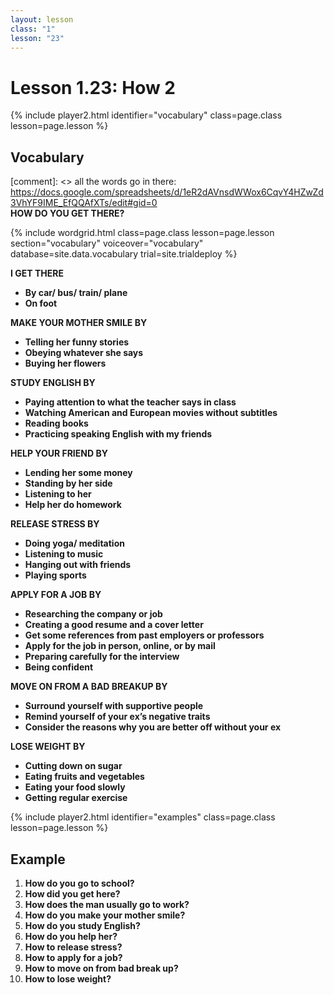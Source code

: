 ```yaml
---
layout: lesson
class: "1"
lesson: "23"
---
```



# Lesson 1.23: How 2


{% include player2.html identifier="vocabulary" class=page.class lesson=page.lesson %}
## Vocabulary 

[comment]: <>  all the words go in there: https://docs.google.com/spreadsheets/d/1eR2dAVnsdWWox6CqvY4HZwZd3VhYF9IME_EfQQAfXTs/edit#gid=0  
**HOW DO YOU GET THERE?**  

{% include wordgrid.html 
		class=page.class 
		lesson=page.lesson 
		section="vocabulary"
		voiceover="vocabulary"
		database=site.data.vocabulary 
		trial=site.trialdeploy %}
		
**I GET THERE** 

- **By car/ bus/ train/ plane** 
- **On foot**    

**MAKE YOUR MOTHER SMILE BY**    

- **Telling her funny stories**
- **Obeying whatever she says** 
- **Buying her flowers**


**STUDY ENGLISH BY**

- **Paying attention to what the teacher says in class**
- **Watching American and European movies without subtitles** 
- **Reading books**
- **Practicing speaking English with my friends**
   
**HELP YOUR FRIEND BY**

- **Lending her some money**
- **Standing by her side**
- **Listening to her**
- **Help her do homework**

**RELEASE STRESS BY**

- **Doing yoga/ meditation**
- **Listening to music**
- **Hanging out with friends**
- **Playing sports** 
  
**APPLY FOR A JOB BY**  

- **Researching the company or job**
- **Creating a good resume and a cover letter**
- **Get some references from past employers or professors**
- **Apply for the job in person, online, or by mail**
- **Preparing carefully for the interview** 
- **Being confident**    

**MOVE ON FROM A BAD BREAKUP BY**

- **Surround yourself with supportive people**
- **Remind yourself of your ex’s negative traits**
- **Consider the reasons why you are better off without your ex**

**LOSE WEIGHT BY**

- **Cutting down on sugar**
- **Eating fruits and vegetables**
- **Eating your food slowly**
- **Getting regular exercise** 




{% include player2.html identifier="examples" class=page.class lesson=page.lesson %}

## Example
1. **How do you go to school?**
2. **How did you get here?**
3. **How does the man usually go to work?**
4. **How do you make your mother smile?**
5. **How do you study English?**
6. **How do you help her?**
7. **How to release stress?**
8. **How to apply for a job?**
9. **How to move on from bad break up?**
10. **How to lose weight?**

 
